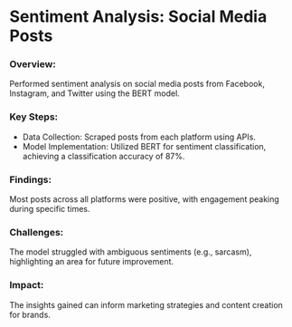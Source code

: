 # Sentiment Analysis: Social Media Posts
### Overview:
Performed sentiment analysis on social media posts from Facebook, Instagram, and Twitter using the BERT model.

### Key Steps:
- Data Collection: Scraped posts from each platform using APIs.
- Model Implementation: Utilized BERT for sentiment classification, achieving a classification accuracy of 87%.

### Findings:
Most posts across all platforms were positive, with engagement peaking during specific times.

### Challenges:
The model struggled with ambiguous sentiments (e.g., sarcasm), highlighting an area for future improvement.

### Impact:
The insights gained can inform marketing strategies and content creation for brands.
